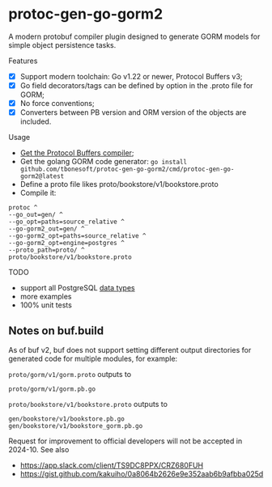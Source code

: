 # protoc-gen-go-gorm2

A modern protobuf compiler plugin designed to generate GORM models for simple object persistence tasks.

Features

- [x] Support modern toolchain: Go v1.22 or newer, Protocol Buffers v3;
- [x] Go field decorators/tags can be defined by option in the .proto file for GORM;
- [x] No force conventions;
- [x] Converters between PB version and ORM version of the objects are included.

Usage

- [Get the Protocol Buffers compiler](https://github.com/protocolbuffers/protobuf?tab=readme-ov-file#protobuf-compiler-installation);
- Get the golang GORM code generator: `go install github.com/tbonesoft/protoc-gen-go-gorm2/cmd/protoc-gen-go-gorm2@latest`
- Define a proto file likes proto/bookstore/v1/bookstore.proto
- Compile it:

```
protoc ^
--go_out=gen/ ^
--go_opt=paths=source_relative ^
--go-gorm2_out=gen/ ^
--go-gorm2_opt=paths=source_relative ^
--go-gorm2_opt=engine=postgres ^
--proto_path=proto/ ^
proto/bookstore/v1/bookstore.proto
```

TODO

- support all PostgreSQL [data types](https://www.postgresql.org/docs/17/datatype.html)
- more examples
- 100% unit tests

## Notes on buf.build

As of buf v2, buf does not support setting different output directories for generated code for multiple modules, for example:

`proto/gorm/v1/gorm.proto` outputs to

```
proto/gorm/v1/gorm.pb.go
```

`proto/bookstore/v1/bookstore.proto` outputs to

```
gen/bookstore/v1/bookstore.pb.go
gen/bookstore/v1/bookstore_gorm.pb.go
```

Request for improvement to official developers will not be accepted in 2024-10. See also

- https://app.slack.com/client/TS9DC8PPX/CRZ680FUH
- https://gist.github.com/kakuiho/0a8064b2626e9e352aab6b9afbba025d
